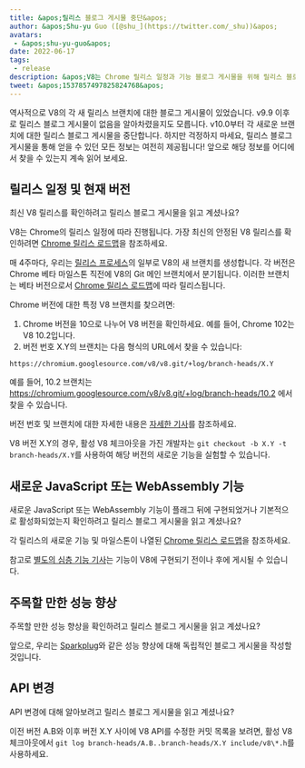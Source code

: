 ```yaml
---
title: &apos;릴리스 블로그 게시물 중단&apos;
author: &apos;Shu-yu Guo ([@shu_](https://twitter.com/_shu))&apos;
avatars:
 - &apos;shu-yu-guo&apos;
date: 2022-06-17
tags:
 - release
description: &apos;V8는 Chrome 릴리스 일정과 기능 블로그 게시물을 위해 릴리스 블로그 게시물을 중단합니다.&apos;
tweet: &apos;1537857497825824768&apos;
---
```


역사적으로 V8의 각 새 릴리스 브랜치에 대한 블로그 게시물이 있었습니다. v9.9 이후로 릴리스 블로그 게시물이 없음을 알아차렸을지도 모릅니다. v10.0부터 각 새로운 브랜치에 대한 릴리스 블로그 게시물을 중단합니다. 하지만 걱정하지 마세요, 릴리스 블로그 게시물을 통해 얻을 수 있던 모든 정보는 여전히 제공됩니다! 앞으로 해당 정보를 어디에서 찾을 수 있는지 계속 읽어 보세요.

<!--truncate-->
## 릴리스 일정 및 현재 버전

최신 V8 릴리스를 확인하려고 릴리스 블로그 게시물을 읽고 계셨나요?

V8는 Chrome의 릴리스 일정에 따라 진행됩니다. 가장 최신의 안정된 V8 릴리스를 확인하려면 [Chrome 릴리스 로드맵](https://chromestatus.com/roadmap)을 참조하세요.

매 4주마다, 우리는 [릴리스 프로세스](https://v8.dev/docs/release-process)의 일부로 V8의 새 브랜치를 생성합니다. 각 버전은 Chrome 베타 마일스톤 직전에 V8의 Git 메인 브랜치에서 분기됩니다. 이러한 브랜치는 베타 버전으로서 [Chrome 릴리스 로드맵](https://chromestatus.com/roadmap)에 따라 릴리스됩니다.

Chrome 버전에 대한 특정 V8 브랜치를 찾으려면:

1. Chrome 버전을 10으로 나누어 V8 버전을 확인하세요. 예를 들어, Chrome 102는 V8 10.2입니다.
1. 버전 번호 X.Y의 브랜치는 다음 형식의 URL에서 찾을 수 있습니다:

```
https://chromium.googlesource.com/v8/v8.git/+log/branch-heads/X.Y
```

예를 들어, 10.2 브랜치는 https://chromium.googlesource.com/v8/v8.git/+log/branch-heads/10.2 에서 찾을 수 있습니다.

버전 번호 및 브랜치에 대한 자세한 내용은 [자세한 기사](https://v8.dev/docs/version-numbers)를 참조하세요.

V8 버전 X.Y의 경우, 활성 V8 체크아웃을 가진 개발자는 `git checkout -b X.Y -t branch-heads/X.Y`를 사용하여 해당 버전의 새로운 기능을 실험할 수 있습니다.

## 새로운 JavaScript 또는 WebAssembly 기능

새로운 JavaScript 또는 WebAssembly 기능이 플래그 뒤에 구현되었거나 기본적으로 활성화되었는지 확인하려고 릴리스 블로그 게시물을 읽고 계셨나요?

각 릴리스의 새로운 기능 및 마일스톤이 나열된 [Chrome 릴리스 로드맵](https://chromestatus.com/roadmap)을 참조하세요.

참고로 [별도의 심층 기능 기사](/features)는 기능이 V8에 구현되기 전이나 후에 게시될 수 있습니다.

## 주목할 만한 성능 향상

주목할 만한 성능 향상을 확인하려고 릴리스 블로그 게시물을 읽고 계셨나요?

앞으로, 우리는 [Sparkplug](https://v8.dev/blog/sparkplug)와 같은 성능 향상에 대해 독립적인 블로그 게시물을 작성할 것입니다.

## API 변경

API 변경에 대해 알아보려고 릴리스 블로그 게시물을 읽고 계셨나요?

이전 버전 A.B와 이후 버전 X.Y 사이에 V8 API를 수정한 커밋 목록을 보려면, 활성 V8 체크아웃에서 `git log branch-heads/A.B..branch-heads/X.Y include/v8\*.h`를 사용하세요.
